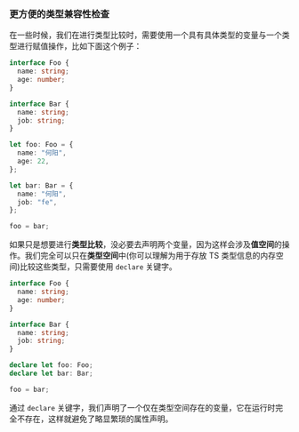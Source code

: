 ### 更方便的类型兼容性检查

在一些时候，我们在进行类型比较时，需要使用一个具有具体类型的变量与一个类型进行赋值操作，比如下面这个例子：

```ts
interface Foo {
  name: string;
  age: number;
}

interface Bar {
  name: string;
  job: string;
}

let foo: Foo = {
  name: "何阳",
  age: 22,
};

let bar: Bar = {
  name: "何阳",
  job: "fe",
};

foo = bar;
```

如果只是想要进行**类型比较**，没必要去声明两个变量，因为这样会涉及**值空间**的操作。我们完全可以只在**类型空间**中(你可以理解为用于存放 TS 类型信息的内存空间)比较这些类型，只需要使用 `declare` 关键字。

```ts
interface Foo {
  name: string;
  age: number;
}

interface Bar {
  name: string;
  job: string;
}

declare let foo: Foo;
declare let bar: Bar;

foo = bar;
```

通过 `declare` 关键字，我们声明了一个仅在类型空间存在的变量，它在运行时完全不存在，这样就避免了略显繁琐的属性声明。
